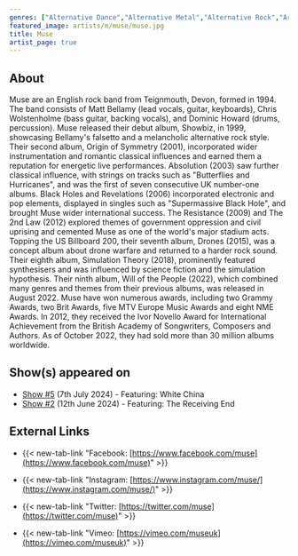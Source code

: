 ```yaml
---
genres: ["Alternative Dance","Alternative Metal","Alternative Rock","Art Rock","Electropop","Pop Rock","Progressive Rock","Rock","Symphonic Rock"]
featured_image: artists/m/muse/muse.jpg
title: Muse
artist_page: true
---
```

## About

Muse are an English rock band from Teignmouth, Devon, formed in 1994. The band consists of Matt Bellamy (lead vocals, guitar, keyboards), Chris Wolstenholme (bass guitar, backing vocals), and Dominic Howard (drums, percussion).
Muse released their debut album, Showbiz, in 1999, showcasing Bellamy's falsetto and a melancholic alternative rock style. Their second album, Origin of Symmetry (2001), incorporated wider instrumentation and romantic classical influences and earned them a reputation for energetic live performances. Absolution (2003) saw further classical influence, with strings on tracks such as "Butterflies and Hurricanes", and was the first of seven consecutive UK number-one albums.
Black Holes and Revelations (2006) incorporated electronic and pop elements, displayed in singles such as "Supermassive Black Hole", and brought Muse wider international success. The Resistance (2009) and The 2nd Law (2012) explored themes of government oppression and civil uprising and cemented Muse as one of the world's major stadium acts. Topping the US Billboard 200, their seventh album, Drones (2015), was a concept album about drone warfare and returned to a harder rock sound. Their eighth album, Simulation Theory (2018), prominently featured synthesisers and was influenced by science fiction and the simulation hypothesis. Their ninth album, Will of the People (2022), which combined many genres and themes from their previous albums, was released in August 2022.
Muse have won numerous awards, including two Grammy Awards, two Brit Awards, five MTV Europe Music Awards and eight NME Awards. In 2012, they received the Ivor Novello Award for International Achievement from the British Academy of Songwriters, Composers and Authors. As of October 2022, they had sold more than 30 million albums worldwide.



## Show(s) appeared on

- [Show #5](/shows/featuring-white-china/) (7th July 2024) - Featuring: White China
- [Show #2](/shows/featuring-the-receiving-end/) (12th June 2024) - Featuring: The Receiving End

## External Links

- {{< new-tab-link "Facebook: [https://www.facebook.com/muse](https://www.facebook.com/muse)" >}}

- {{< new-tab-link "Instagram: [https://www.instagram.com/muse/](https://www.instagram.com/muse/)" >}}

- {{< new-tab-link "Twitter: [https://twitter.com/muse](https://twitter.com/muse)" >}}

- {{< new-tab-link "Vimeo: [https://vimeo.com/museuk](https://vimeo.com/museuk)" >}}

